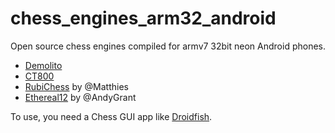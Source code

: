 # chess_engines_arm32_android
Open source chess engines compiled for armv7 32bit neon Android phones.
* [Demolito](Demolito_armv7.zip)
* [CT800](https://www.ct800.net/download/ct800-v1.45.zip)
* [RubiChess](https://github.com/Matthies/RubiChess/releases/download/20221203/Android-stable-binaries-20221203.zip) by @Matthies
* [Ethereal12](https://github.com/AndyGrant/Ethereal/releases/download/v12.75/Ethereal12.75-armv7) by @AndyGrant

To use, you need a Chess GUI app like [Droidfish](https://f-droid.org/en/packages/org.petero.droidfish/).
